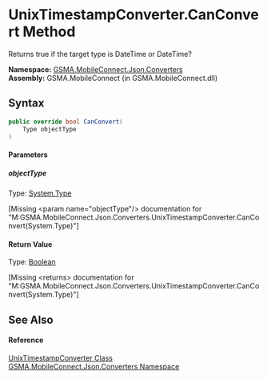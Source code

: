 UnixTimestampConverter.CanConvert Method
========================================
Returns true if the target type is DateTime or DateTime?

**Namespace:** [GSMA.MobileConnect.Json.Converters][1]  
**Assembly:** GSMA.MobileConnect (in GSMA.MobileConnect.dll)

Syntax
------

```csharp
public override bool CanConvert(
	Type objectType
)
```

#### Parameters

##### *objectType*
Type: [System.Type][2]  

[Missing &lt;param name="objectType"/> documentation for "M:GSMA.MobileConnect.Json.Converters.UnixTimestampConverter.CanConvert(System.Type)"]


#### Return Value
Type: [Boolean][3]  

[Missing &lt;returns> documentation for "M:GSMA.MobileConnect.Json.Converters.UnixTimestampConverter.CanConvert(System.Type)"]


See Also
--------

#### Reference
[UnixTimestampConverter Class][4]  
[GSMA.MobileConnect.Json.Converters Namespace][1]  

[1]: ../README.md
[2]: http://msdn.microsoft.com/en-us/library/42892f65
[3]: http://msdn.microsoft.com/en-us/library/a28wyd50
[4]: README.md
[5]: ../../_icons/Help.png